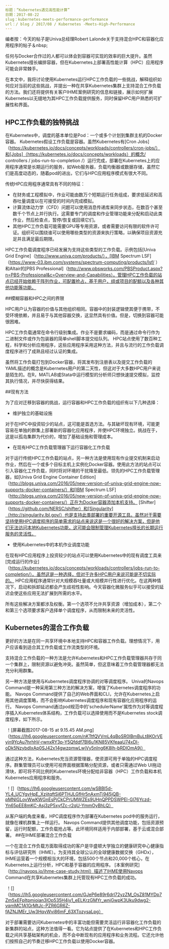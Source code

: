 ```yaml
---
标题：“Kubernetes遇见高性能计算”
日期：2017-08-22
slug：kubernetes-meets-performance-performance
url：/ blog / 2017/08 / Kubernetes -Meets-High-Performance
---
```

编者按：今天的帖子是Univa总经理Robert Lalonde关于支持混合HPC和容器化应用程序的帖子＆nbsp;

任何与Docker合作过的人都可以体会到容器可实现的效率的巨大提升。虽然Kubernetes擅长编排容器，但在Kubernetes上部署高性能计算（HPC）应用程序可能会非常棘手。

在本文中，我将讨论使用Kubernetes运行HPC工作负载的一些挑战，解释组织如何应对当前的这些挑战，并提出一种在共享Kubernetes集群上支持混合工作负载的方法。我们还将提供有关客户IHME案例研究的信息和链接，展示如何扩展Kubernetes以无缝地为其HPC工作负载提供服务，同时保留HPC用户熟悉的可扩展性和界面。

## HPC工作负载的独特挑战

在Kubernetes中，调度的基本单位是Pod：一个或多个计划到集群主机的Docker容器。 Kubernetes假设工作负载是容器。虽然Kubernetes有[Cron Jobs]（https://kubernetes.io/docs/concepts/workloads/controllers/cron-jobs/）和[Jobs]（https://kubernetes.io/docs/concepts/workloads）的概念/ controllers / jobs-run-to-completion /）运行完成，部署在Kubernetes上的应用程序通常是长期运行的服务，如Web服务器，负载均衡器或数据存储，虽然它们是高度动态的，随着pod的进出，它们与HPC应用程序模式有很大不同。

传统HPC应用程序通常具有不同的特征：

 - 在财务或工程模拟中，作业可能由数万个短期运行任务组成，要求低延迟和高吞吐量调度以在可接受的时间内完成模拟。
 - 计算流体动力学（CFD）问题可以使用消息传递库来同步状态，在数百个甚至数千个节点上并行执行。这需要专门的调度和作业管理功能来分配和启动此类作业，然后检查点，暂停/恢复或回填它们。
 - 其他HPC工作负载可能需要GPU等专用资源，或者需要访问有限的软件许可证。组织可以围绕谁可以使用哪些类型的资源来执行策略，以确保项目资源充足并且满足最后期限。
 
HPC工作负载调度程序已经发展为支持这些类型的工作负载。示例包括[Univa Grid Engine]（http://www.univa.com/products/），[IBM Spectrum LSF]（https://www-03.ibm.com/systems/spectrum-computing/products/lsf/ ）和Altair的[PBS Professional]（http://www.pbsworks.com/PBSProduct.aspx?n=PBS-Professional&c=Overview-and-Capabilities）。管理HPC工作负载的站点已经开始依赖于阵列作业，可配置抢占，基于用户，组或项目的配额以及各种其他功能等功能。

##模糊容器和HPC之间的界限

HPC用户认为容器的价值与其他组织相同。容器中的封装逻辑使其便于携带，不受环境依赖，并且易于与其他容器交换，这显然具有价值。但是，切换到容器可能很困难。

HPC工作负载通常在命令行级别集成。作业不是要求编码，而是通过命令行作为二进制文件或作为包装器的简单shell脚本提交给队列。 HPC站点使用了数百种工程，科学和分析应用程序，这些应用程序采用这种方法，并且与流行的工作负载调度程序进行了成熟且经过认证的集成。

虽然将工作负载打包到Docker容器，将其发布到注册表以及提交工作负载的YAML描述的概念是Kubernetes用户的第二天性，但这对于大多数HPC用户来说是陌生的。在R，MATLAB或Stata中运行模型的分析师只想快速提交模拟，监控其执行情况，并尽快获得结果。

##现有方法

为了应对迁移到容器的挑战，运行容器和HPC工作负载的组织有以下几种选择：

 - 维护独立的基础设施

对于在HPC中投资较少的站点，这可能是首选方法。与其破坏现有环境，可能更容易在单独的群集上部署新的容器化应用程序，并使HPC环境独立。挑战在于，这是以孤岛集群为代价的，增加了基础设施和管理成本。
 - 在现有HPC工作负载管理器下运行容器化工作负载

对于运行传统HPC工作负载的站点，另一种方法是使用现有作业提交机制来启动作业，然后在一个或多个目标主机上实例化Docker容器。使用此方法的站点可以引入容器化工作负载，同时将对环境的干扰降至最低。领先的HPC工作负载管理器，如[Univa Grid Engine Container Edition]（http://blogs.univa.com/2016/05/new-version-of-univa-grid-engine-now-supports-docker-containers/）和[IBM Spectrum LSF]（http://blogs.univa.com/2016/05/new-version-of-univa-grid-engine-now-supports-docker-containers/）正在为Docker容器添加本机支持。 [Shifter]（https://github.com/NERSC/shifter）和[Singularity]（http://singularity.lbl.gov/）也是支持此类部署的重要开源工具。虽然对于需要坚持使用HPC调度程序的简单需求的站点来说这是一个很好的解决方案，但是他们无法访问本地Kubernetes功能，这可能会限制管理Kubernetes擅长的长期运行服务的灵活性。

 - 使用Kubernetes中的本机作业调度功能

在现有HPC应用程序上投资较少的站点可以使用Kubernetes中的现有调度工具来[完成运行的作业]（https://kubernetes.io/docs/concepts/workloads/controllers/jobs-run-to-completion/）。虽然这是一种选择，但对于许多HPC用户来说可能是不切实际的。 HPC应用程序通常针对大规模吞吐量或大规模并行性进行优化。在这两种情况下，启动和拆卸延迟都会产生歧视性影响。今天容器化微服务似乎可以接受的延迟会使这些应用无法扩展到所需的水平。

所有这些解决方案都涉及权衡。第一个选项不允许共享资源（增加成本），第二个和第三个选项要求客户选择单个调度程序，从而限制未来的灵活性。

## Kubernetes的混合工作负载

更好的方法是在同一共享环境中本地支持HPC和容器工作负载。理想情况下，用户应该看到适合其工作负载或工作流类型的环境。

支持混合工作负载的一种方法是允许Kubernetes和HPC工作负载管理器共存于同一个集群上，限制资源以避免冲突。虽然简单，但这意味着工作负载管理器都无法充分利用群集。

另一种方法是使用与Kubernetes调度程序协调的对等调度程序。 Univa的Navops Command是一种采用第三种方法的解决方案，增强了Kubernetes调度程序的功能。 Navops Command提供了自己的Web界面和CLI，允许在Kubernetes上启用其他调度策略，而不会影响Kubernetes调度程序和现有容器化应用程序的运行。 Navops Command通过pod规范中的'schedulerName'属性作为对等调度程序插入Kubernetes体系结构，工作负载可以选择使用而不是Kubernetes stock调度程序，如下所示。

 ！[屏幕截图2017-08-15 at 9.15.45 AM.png]（https://lh6.googleusercontent.com/nKTtfQVVmL4qBoSR0lBmBuLt8KOrVEyjn9YcAu7hrhhV-rwnxRY3p-Y5Qfddf7BI6u1KN85VKfeaaU74xDl-oDk5NzybdIxAp0S​​J42x14gwzpmwLwjVy5nIng6K8Ih-bRDlOmA9j）

通过这种方法，Kubernetes充当资源管理器，使资源可用于单独的HPC调度程序。群集管理员可以使用可视界面根据策略分配资源，或者只需通过Web UI拖动滑块，即可将不同比例的Kubernetes环境分配给非容器（HPC）工作负载和本机Kubernetes应用程序和服务。

 ！[]（https://lh6.googleusercontent.com/wSBBl5d-YL4_UCYgvHpE_XzijtqftSi6PTHJLGfHr5nAxmTj945jQB-pMNIGLovWwKWGnEsPjCkCPrUMWZEs9UHnQPPDSWPEl-Gl76Yczd-Yn65pEE8mKC-Asj3zP5xyfZc-r2qU-YmmOyBhLQ）

从客户端的角度来看，HPC调度程序作为部署在Kubernetes pod中的服务运行，就像在裸机群集上一样运行。 Navops Command提供其他调度功能，包括资源预留，运行时配额，工作负载抢占等。此环境同样适用于内部部署，基于云或混合部署。
##在IHME部署混合工作负载

一个在混合工作负载方面取得成功的客户是华盛顿大学独立的健康研究中心健康指标与评估研究所（IHME）。为支持其全球公认的全球健康数据交换（GHDx），IHME运营着一个规模相当大的环境，包括500个节点和20,000个核心，在Kubernetes上运行分析，HPC和基于容器的应用程序。 [本案例研究]（http://navops.io/ihme-case-study.html）描述了IHME使用Navops Command在共享Kubernetes集群上托管现有HPC工作负载的成功。

 ！[]（https://lh5.googleusercontent.com/GJeP6e89r6drl72yzZM_OsZ81MYDp7Zm5xEFpItpmioian3lOp535H4jy1_eELKrzGMYr_wnjGwpK3Uku9dwg2-vqmMC1A1GrMtJc-PZR6GR6Z-fAZNJMEr_Uw3HqvWvi86mF_63XTozysaLpg）

对于部署需要访问Kubernetes中的丰富功能但需要灵活运行非容器化工作负载的新集群的站点，这种方法值得一看。它为站点提供了在Kubernetes和HPC工作负载之间共享基础架构的机会，而不会中断现有的应用程序和业务流程。它还允许他们按照自己的节奏迁移HPC工作负载以使用Docker容器。